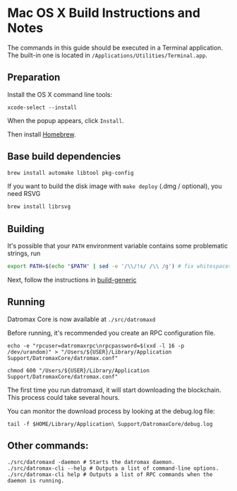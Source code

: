 Mac OS X Build Instructions and Notes
====================================
The commands in this guide should be executed in a Terminal application.
The built-in one is located in `/Applications/Utilities/Terminal.app`.

Preparation
-----------
Install the OS X command line tools:

`xcode-select --install`

When the popup appears, click `Install`.

Then install [Homebrew](https://brew.sh).

Base build dependencies
-----------------------

```bash
brew install automake libtool pkg-config
```

If you want to build the disk image with `make deploy` (.dmg / optional), you need RSVG
```bash
brew install librsvg
```

Building
--------

It's possible that your `PATH` environment variable contains some problematic strings, run
```bash
export PATH=$(echo "$PATH" | sed -e '/\\/!s/ /\\ /g') # fix whitespaces
```

Next, follow the instructions in [build-generic](build-generic.md)

Running
-------

Datromax Core is now available at `./src/datromaxd`

Before running, it's recommended you create an RPC configuration file.

    echo -e "rpcuser=datromaxrpc\nrpcpassword=$(xxd -l 16 -p /dev/urandom)" > "/Users/${USER}/Library/Application Support/DatromaxCore/datromax.conf"

    chmod 600 "/Users/${USER}/Library/Application Support/DatromaxCore/datromax.conf"

The first time you run datromaxd, it will start downloading the blockchain. This process could take several hours.

You can monitor the download process by looking at the debug.log file:

    tail -f $HOME/Library/Application\ Support/DatromaxCore/debug.log

Other commands:
-------

    ./src/datromaxd -daemon # Starts the datromax daemon.
    ./src/datromax-cli --help # Outputs a list of command-line options.
    ./src/datromax-cli help # Outputs a list of RPC commands when the daemon is running.
